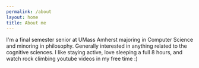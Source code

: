 ```yaml
---
permalink: /about
layout: home
title: About me
---
```


I'm a final semester senior at UMass Amherst majoring in Computer Science and minoring in philosophy. Generally interested in anything related to the cognitive sciences. I like staying active, love sleeping a full 8 hours, and watch rock climbing youtube videos in my free time :) 
